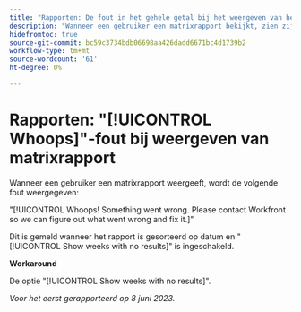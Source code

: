 ```yaml
---
title: "Rapporten: De fout in het gehele getal bij het weergeven van het matrixrapport"
description: "Wanneer een gebruiker een matrixrapport bekijkt, zien zij de fout van het Wiops."
hidefromtoc: true
source-git-commit: bc59c3734bdb06698aa426dadd6671bc4d1739b2
workflow-type: tm+mt
source-wordcount: '61'
ht-degree: 0%

---
```



# Rapporten: &quot;[!UICONTROL Whoops]&quot;-fout bij weergeven van matrixrapport

Wanneer een gebruiker een matrixrapport weergeeft, wordt de volgende fout weergegeven:

&quot;[!UICONTROL Whoops! Something went wrong. Please contact Workfront so we can figure out what went wrong and fix it.]&quot;

Dit is gemeld wanneer het rapport is gesorteerd op datum en &quot;[!UICONTROL Show weeks with no results]&quot; is ingeschakeld.

**Workaround**

De optie &quot;[!UICONTROL Show weeks with no results]&quot;.

_Voor het eerst gerapporteerd op 8 juni 2023._

